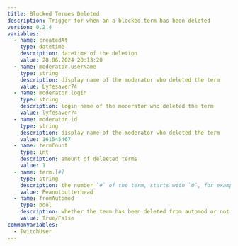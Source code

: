 ```yaml
---
title: Blocked Termes Deleted
description: Trigger for when an a blocked term has been deleted
version: 0.2.4
variables:
  - name: createdAt
    type: datetime
    description: datetime of the deletion
    value: 28.06.2024 20:13:20
  - name: moderator.userName
    type: string
    description: display name of the moderator who deleted the term
    value: Lyfesaver74
  - name: moderator.login
    type: string
    description: login name of the moderator who deleted the term
    value: lyfesaver74
  - name: moderator.id
    type: string
    description: display name of the moderator who deleted the term
    value: 161545467
  - name: termCount
    type: int
    description: amount of deleeted terms
    value: 1
  - name: term.[#]
    type: string
    description: the number `#` of the term, starts with `0`, for example `term.[0], term[1]....term[n]`
    value: Peanutbutterhead
  - name: fromAutomod
    type: bool
    description: whether the term has been deleted from automod or not
    value: True/False
commonVariables:
  - TwitchUser
---
```

